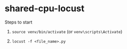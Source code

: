 # shared-cpu-locust

Steps to start

1. `source venv/bin/activate` (or `venv\scripts\Activate`)

2. `locust -f <file_name>.py`